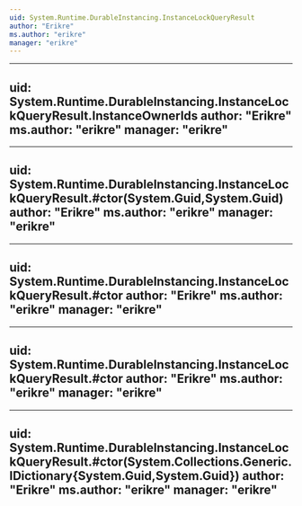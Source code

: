 ```yaml
---
uid: System.Runtime.DurableInstancing.InstanceLockQueryResult
author: "Erikre"
ms.author: "erikre"
manager: "erikre"
---
```


---
uid: System.Runtime.DurableInstancing.InstanceLockQueryResult.InstanceOwnerIds
author: "Erikre"
ms.author: "erikre"
manager: "erikre"
---

---
uid: System.Runtime.DurableInstancing.InstanceLockQueryResult.#ctor(System.Guid,System.Guid)
author: "Erikre"
ms.author: "erikre"
manager: "erikre"
---

---
uid: System.Runtime.DurableInstancing.InstanceLockQueryResult.#ctor
author: "Erikre"
ms.author: "erikre"
manager: "erikre"
---

---
uid: System.Runtime.DurableInstancing.InstanceLockQueryResult.#ctor
author: "Erikre"
ms.author: "erikre"
manager: "erikre"
---

---
uid: System.Runtime.DurableInstancing.InstanceLockQueryResult.#ctor(System.Collections.Generic.IDictionary{System.Guid,System.Guid})
author: "Erikre"
ms.author: "erikre"
manager: "erikre"
---

